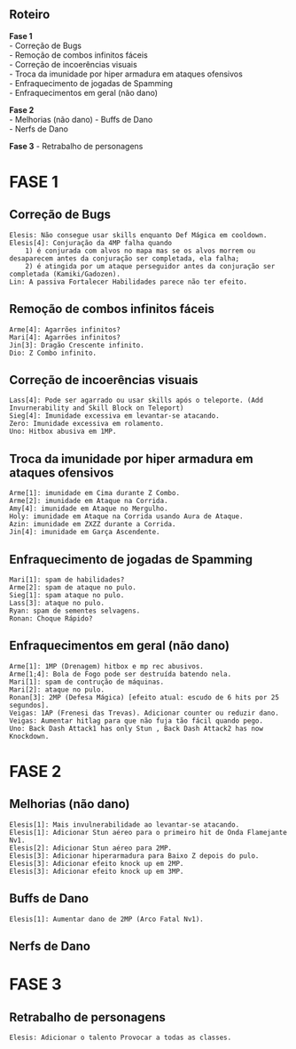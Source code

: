 Roteiro
-------
<b>Fase 1</b><br />
	- Correção de Bugs<br />
	- Remoção de combos infinitos fáceis<br />
	- Correção de incoerências visuais<br />
	- Troca da imunidade por hiper armadura em ataques ofensivos<br />
	- Enfraquecimento de jogadas de Spamming<br />
	- Enfraquecimentos em geral (não dano)<br />
	
<b>Fase 2</b><br />
	- Melhorias (não dano)
	- Buffs de Dano<br />
	- Nerfs de Dano<br />

<b>Fase 3</b>
	- Retrabalho de personagens<br />

FASE 1
======

Correção de Bugs
----------------
	Elesis: Não consegue usar skills enquanto Def Mágica em cooldown.
	Elesis[4]: Conjuração da 4MP falha quando
		1) é conjurada com alvos no mapa mas se os alvos morrem ou desaparecem antes da conjuração ser completada, ela falha;
		2) é atingida por um ataque perseguidor antes da conjuração ser completada (Kamiki/Gadozen).
	Lin: A passiva Fortalecer Habilidades parece não ter efeito.

Remoção de combos infinitos fáceis
----------------------------------
	Arme[4]: Agarrões infinitos?
	Mari[4]: Agarrões infinitos?
	Jin[3]: Dragão Crescente infinito.
	Dio: Z Combo infinito.

Correção de incoerências visuais
--------------------------------
	Lass[4]: Pode ser agarrado ou usar skills após o teleporte. (Add Invurnerability and Skill Block on Teleport)
	Sieg[4]: Imunidade excessiva em levantar-se atacando.
	Zero: Imunidade excessiva em rolamento.
	Uno: Hitbox abusiva em 1MP.

Troca da imunidade por hiper armadura em ataques ofensivos
----------------------------------------------------------
	Arme[1]: imunidade em Cima durante Z Combo.
	Arme[2]: imunidade em Ataque na Corrida.
	Amy[4]: imunidade em Ataque no Mergulho.
	Holy: imunidade em Ataque na Corrida usando Aura de Ataque.
	Azin: imunidade em ZXZZ durante a Corrida.
	Jin[4]: imunidade em Garça Ascendente.
	
Enfraquecimento de jogadas de Spamming
--------------------------------------
	Mari[1]: spam de habilidades?
	Arme[2]: spam de ataque no pulo.
	Sieg[1]: spam ataque no pulo.
	Lass[3]: ataque no pulo.
	Ryan: spam de sementes selvagens.
	Ronan: Choque Rápido?
		
Enfraquecimentos em geral (não dano)
------------------------------------
	Arme[1]: 1MP (Drenagem) hitbox e mp rec abusivos.
	Arme[1;4]: Bola de Fogo pode ser destruída batendo nela.
	Mari[1]: spam de contrução de máquinas.
	Mari[2]: ataque no pulo.
	Ronan[3]: 2MP (Defesa Mágica) [efeito atual: escudo de 6 hits por 25 segundos].
	Veigas: 1AP (Frenesi das Trevas). Adicionar counter ou reduzir dano.
	Veigas: Aumentar hitlag para que não fuja tão fácil quando pego.
	Uno: Back Dash Attack1 has only Stun , Back Dash Attack2 has now Knockdown.

FASE 2
======

Melhorias (não dano)
--------------------
	Elesis[1]: Mais invulnerabilidade ao levantar-se atacando.
	Elesis[1]: Adicionar Stun aéreo para o primeiro hit de Onda Flamejante Nv1.
	Elesis[2]: Adicionar Stun aéreo para 2MP.
	Elesis[3]: Adicionar hiperarmadura para Baixo Z depois do pulo.
	Elesis[3]: Adicionar efeito knock up em 2MP.
	Elesis[3]: Adicionar efeito knock up em 3MP.
	
Buffs de Dano
-------------
	Elesis[1]: Aumentar dano de 2MP (Arco Fatal Nv1).

Nerfs de Dano
-------------


FASE 3
======

Retrabalho de personagens
-------------------------
	Elesis: Adicionar o talento Provocar a todas as classes.
